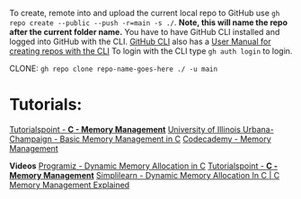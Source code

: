 To create, remote into and upload the current local repo to GitHub use `gh repo create --public --push -r=main -s ./`. **Note, this will name the repo after the current folder name.**
You have to have GitHub CLI installed and logged into GitHub with the CLI. [GitHub CLI](https://cli.github.com/) also has a [User Manual for creating repos with the CLI](https://cli.github.com/manual/gh_repo_create)
To login with the CLI type `gh auth login` to login.

CLONE: `gh repo clone repo-name-goes-here ./ -u main`

# Tutorials:

[Tutorialspoint - **C - Memory Management**](https://www.tutorialspoint.com/cprogramming/c_memory_management.htm)
[University of Illinois Urbana-Champaign - Basic Memory Management in C](https://systems-encyclopedia.cs.illinois.edu/articles/c-memory-management/)
[Codecademy - Memory Management](https://www.codecademy.com/resources/docs/c/memory-management)

**Videos**
[Programiz - Dynamic Memory Allocation in C](https://www.youtube.com/watch?v=Dn87Bna23TQ)
[Tutorialspoint - **C - Memory Management**](https://www.youtube.com/watch?v=734IQSAkww4)
[Simplilearn - Dynamic Memory Allocation In C | C Memory Management Explained](https://www.youtube.com/watch?v=Xzm-8-Mdm2Q)
